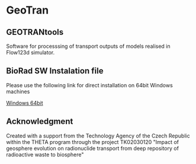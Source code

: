 # GeoTran

## GEOTRANtools
Software for processsing of transport outputs of models realised in Flow123d simulator.

## BioRad SW Instalation file
Please use the following link for direct installation on 64bit Windows machines

[Windows 64bit](https://astra.nti.tul.cz/~jirina.kralovcova/software/GeoTran_1.0_x86_64.exe)

## Acknowledgment
Created with a support from the Technology Agency of the Czech Republic within the THETA program through the project TK02030120 "Impact of geosphere evolution on radionuclide transport from deep repository of radioactive waste to biosphere"
